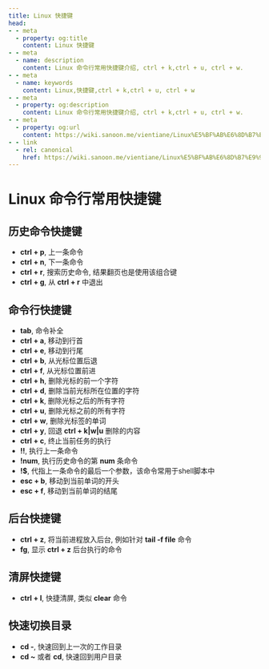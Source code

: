 ```yaml
---
title: Linux 快捷键
head:
- - meta
  - property: og:title
    content: Linux 快捷键
- - meta
  - name: description
    content: Linux 命令行常用快捷键介绍, ctrl + k,ctrl + u, ctrl + w.
- - meta
  - name: keywords
    content: Linux,快捷键,ctrl + k,ctrl + u, ctrl + w
- - meta
  - property: og:description
    content: Linux 命令行常用快捷键介绍, ctrl + k,ctrl + u, ctrl + w.
- - meta
  - property: og:url
    content: https://wiki.sanoon.me/vientiane/Linux%E5%BF%AB%E6%8D%B7%E9%94%AE
- - link
  - rel: canonical
    href: https://wiki.sanoon.me/vientiane/Linux%E5%BF%AB%E6%8D%B7%E9%94%AE
---
```


# Linux 命令行常用快捷键

## 历史命令快捷键
* **ctrl + p**, 上一条命令
* **ctrl + n**, 下一条命令
* **ctrl + r**, 搜索历史命令, 结果翻页也是使用该组合键
* **ctrl + g**, 从 **ctrl + r** 中退出

## 命令行快捷键
* **tab**, 命令补全
* **ctrl + a**, 移动到行首
* **ctrl + e**, 移动到行尾
* **ctrl + b**, 从光标位置后退
* **ctrl + f**, 从光标位置前进
* **ctrl + h**, 删除光标的前一个字符
* **ctrl + d**, 删除当前光标所在位置的字符
* **ctrl + k**, 删除光标之后的所有字符
* **ctrl + u**, 删除光标之前的所有字符
* **ctrl + w**, 删除光标签的单词
* **ctrl + y**, 回退 **ctrl + k|w|u** 删除的内容
* **ctrl + c**, 终止当前任务的执行
* **!!**, 执行上一条命令
* **!num**, 执行历史命令的第 **num** 条命令
* **!$**, 代指上一条命令的最后一个参数，该命令常用于shell脚本中
* **esc + b**, 移动到当前单词的开头
* **esc + f**, 移动到当前单词的结尾

## 后台快捷键
* **ctrl + z**, 将当前进程放入后台, 例如针对 **tail -f file** 命令
* **fg**, 显示 **ctrl + z** 后台执行的命令

## 清屏快捷键
* **ctrl + l**, 快捷清屏, 类似 **clear** 命令

## 快速切换目录
* **cd -**, 快速回到上一次的工作目录
* **cd ~** 或者 **cd**, 快速回到用户目录
